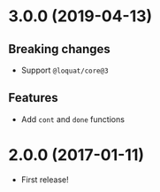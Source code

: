 # 3.0.0 (2019-04-13)
## Breaking changes
- Support `@loquat/core@3`

## Features
- Add `cont` and `done` functions

# 2.0.0 (2017-01-11)
- First release!
